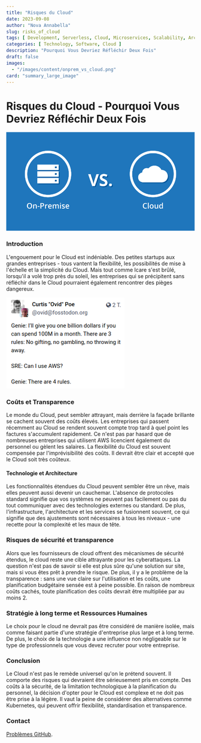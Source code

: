 ```yaml
---
title: "Risques du Cloud"
date: 2023-09-08
author: "Nova Annabella"
slug: risks_of_cloud
tags: [ Development, Serverless, Cloud, Microservices, Scalability, Architecture, Infrastructure ]
categories: [ Technology, Software, Cloud ]
description: "Pourquoi Vous Devriez Réfléchir Deux Fois"
draft: false
images:
  - "/images/content/onprem_vs_cloud.png"
card: "summary_large_image"
---
```



# Risques du Cloud - Pourquoi Vous Devriez Réfléchir Deux Fois

![aws_costs_twitter_1](/images/content/onprem_vs_cloud.png)

### Introduction

L'engouement pour le Cloud est indéniable. Des petites startups aux grandes entreprises - tous vantent
la flexibilité, les possibilités de mise à l'échelle et la simplicité du Cloud. Mais tout comme Icare s'est brûlé,
lorsqu'il a volé trop près du soleil, les entreprises qui se précipitent sans réfléchir dans le Cloud pourraient également rencontrer des pièges dangereux.

![aws_costs_twitter_1](/images/content/aws_costs_twitter_1.png)

### Coûts et Transparence

Le monde du Cloud, peut sembler attrayant, mais derrière la façade brillante se cachent souvent des coûts élevés. Les
entreprises qui passent récemment au Cloud se rendent souvent compte trop tard à quel point les factures s'accumulent
rapidement. Ce n'est pas par hasard que de nombreuses entreprises qui utilisent AWS licencient également du personnel ou
gèlent les salaires. La flexibilité du Cloud est souvent compensée par l'imprévisibilité des coûts. Il devrait être
clair et accepté que le Cloud soit très coûteux.

#### Technologie et Architecture

Les fonctionnalités étendues du Cloud peuvent sembler être un rêve, mais elles peuvent aussi devenir un cauchemar. L'absence de protocoles standard signifie que vos systèmes ne peuvent pas facilement ou pas du tout communiquer avec des technologies externes ou standard. De plus, l'infrastructure, l'architecture et les services se fusionnent souvent, ce qui signifie que des ajustements sont nécessaires à tous les niveaux - une recette pour la complexité et les maux de tête.

### Risques de sécurité et transparence

Alors que les fournisseurs de cloud offrent des mécanismes de sécurité étendus, le cloud reste une cible attrayante pour
les cyberattaques. La question n'est pas de savoir si elle est plus sûre qu'une solution sur site, mais si vous êtes
prêt à prendre le risque. De plus, il y a le problème de la transparence : sans une vue claire sur l'utilisation et les
coûts, une planification budgétaire sensée est à peine possible. En raison de nombreux coûts cachés, toute planification
des coûts devrait être multipliée par au moins 2.

### Stratégie à long terme et Ressources Humaines

Le choix pour le cloud ne devrait pas être considéré de manière isolée, mais comme faisant partie d'une stratégie
d'entreprise plus large et à long terme. De plus, le choix de la technologie a une influence non négligeable sur le type
de professionnels que vous devez recruter pour votre entreprise.

### Conclusion

Le Cloud n'est pas le remède universel qu'on le prétend souvent. Il comporte des risques qui devraient être sérieusement
pris en compte. Des coûts à la sécurité, de la limitation technologique à la planification du personnel, la décision
d'opter pour le Cloud est complexe et ne doit pas être prise à la légère. Il vaut la peine de considérer des
alternatives comme Kubernetes, qui peuvent offrir flexibilité, standardisation et transparence.

### Contact

[Problèmes GitHub](https://github.com/NovaAnnabella/the_unspoken/issues/new/choose).
